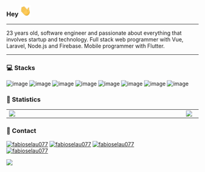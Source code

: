 <!-- SOBRE -->
### Hey <img src="Oi.gif" width="30px">

---  

23 years old, software engineer and passionate about everything that involves startup and technology.
Full stack web programmer with Vue, Laravel, Node.js and Firebase.
Mobile programmer with Flutter. 

---

<!-- STACKS -->
### 💻 Stacks

![image](https://img.shields.io/badge/PHP-563D7C?style=for-the-badge&logo=php&logoColor=white)
![image](https://img.shields.io/badge/Laravel-563D7C?style=for-the-badge&logo=laravel&logoColor=white)
![image](https://img.shields.io/badge/Node.js-43853D?style=for-the-badge&logo=node.js&logoColor=white)
![image](https://img.shields.io/badge/Flutter-007ACC?style=for-the-badge&logo=flutter&logoColor=white)
![image](https://img.shields.io/badge/Firebase-20232A?style=for-the-badge&logo=firebase&logoColor=61DAFB)
![image](https://img.shields.io/badge/PostgreSQL-316192?style=for-the-badge&logo=postgresql&logoColor=white)
![image](https://img.shields.io/badge/Amazon_AWS-316192?style=for-the-badge&logo=amazon-aws&logoColor=white)
![image](https://img.shields.io/badge/Google_Cloud-0078D4?style=for-the-badge&logo=google-cloud&logoColor=white)

<!-- Estatísticas -->
### 📧 Statistics
<center>
<table>
    <tr>
        <td><img width="450px" align="left" src="https://github-readme-stats.vercel.app/api/top-langs/?username=fabioselau077&hide=html&layout=compact&theme=buefy" /></td>
        <td><img width="450px" align="left" src="https://github-readme-stats.vercel.app/api?username=fabioselau077&theme=buefy"/></td>
    </tr>   
</table>
</center>  


<!-- CONTATO E OUTROS -->
### 📧 Contact
[![fabioselau077](https://img.shields.io/badge/LinkedIn-0077B5?style=for-the-badge&logo=linkedin&logoColor=white)](https://www.linkedin.com/in/fabioselau/)
[![fabioselau077](https://img.shields.io/badge/Instagram-0077B5?style=for-the-badge&logo=instagram&logoColor=white)](https://instagram.com/fabio_selau1)
[![fabioselau077](https://img.shields.io/badge/Android-0077B5?style=for-the-badge&logo=android&logoColor=white)](https://getinfluencer.me)  
[![fabioselau077](https://img.shields.io/badge/Bitcoin-0077B5?style=for-the-badge&logo=bitcoin&logoColor=white)](https://app.wocify.com.br/#/fabioselau)

<!-- VIEWS -->
![](https://komarev.com/ghpvc/?username=fabioselau077&color=0077B5&style=flat)
